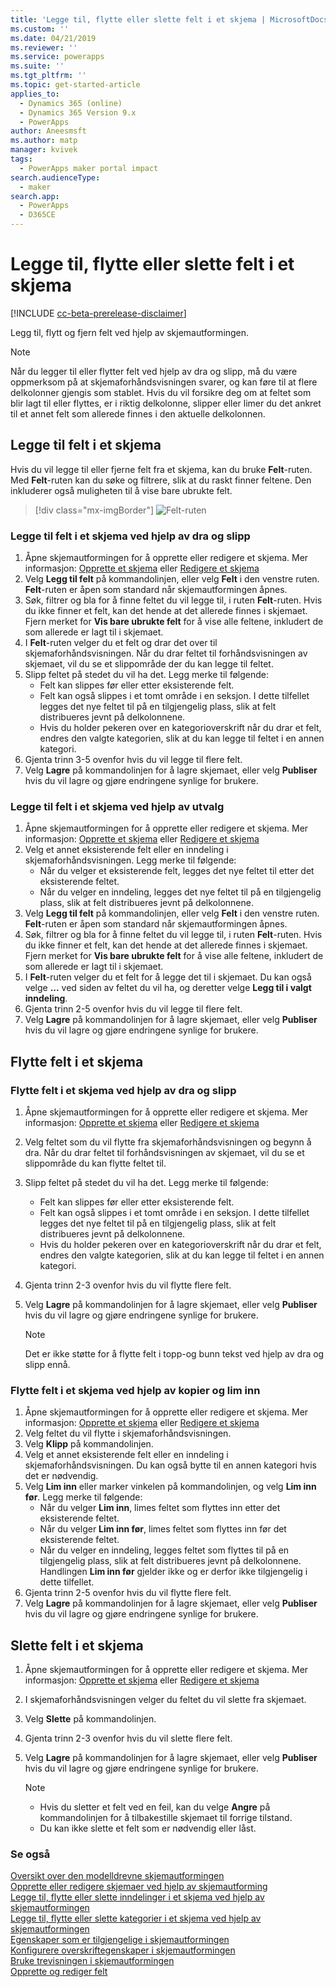```yaml
---
title: 'Legge til, flytte eller slette felt i et skjema | MicrosoftDocs'
ms.custom: ''
ms.date: 04/21/2019
ms.reviewer: ''
ms.service: powerapps
ms.suite: ''
ms.tgt_pltfrm: ''
ms.topic: get-started-article
applies_to:
  - Dynamics 365 (online)
  - Dynamics 365 Version 9.x
  - PowerApps
author: Aneesmsft
ms.author: matp
manager: kvivek
tags:
  - PowerApps maker portal impact
search.audienceType:
  - maker
search.app:
  - PowerApps
  - D365CE
---
```


# <a name="add-move-or-delete-fields-on-a-form"></a>Legge til, flytte eller slette felt i et skjema  
[!INCLUDE [cc-beta-prerelease-disclaimer](../../includes/cc-beta-prerelease-disclaimer.md)]

Legg til, flytt og fjern felt ved hjelp av skjemautformingen.

> [!NOTE]
> Når du legger til eller flytter felt ved hjelp av dra og slipp, må du være oppmerksom på at skjemaforhåndsvisningen svarer, og kan føre til at flere delkolonner gjengis som stablet. Hvis du vil forsikre deg om at feltet som blir lagt til eller flyttes, er i riktig delkolonne, slipper eller limer du det ankret til et annet felt som allerede finnes i den aktuelle delkolonnen.

## <a name="add-fields-to-a-form"></a>Legge til felt i et skjema
Hvis du vil legge til eller fjerne felt fra et skjema, kan du bruke **Felt**-ruten. Med **Felt**-ruten kan du søke og filtrere, slik at du raskt finner feltene. Den inkluderer også muligheten til å vise bare ubrukte felt. 

> [!div class="mx-imgBorder"] 
> ![](media/fields-pane.png "Felt-ruten")

### <a name="add-fields-to-a-form-using-drag-and-drop"></a>Legge til felt i et skjema ved hjelp av dra og slipp

1. Åpne skjemautformingen for å opprette eller redigere et skjema. Mer informasjon: [Opprette et skjema](create-and-edit-forms.md#create-a-form) eller [Redigere et skjema](create-and-edit-forms.md#edit-a-form)
2. Velg **Legg til felt** på kommandolinjen, eller velg **Felt** i den venstre ruten.  **Felt**-ruten er åpen som standard når skjemautformingen åpnes. 
3. Søk, filtrer og bla for å finne feltet du vil legge til, i ruten **Felt**-ruten. Hvis du ikke finner et felt, kan det hende at det allerede finnes i skjemaet. Fjern merket for **Vis bare ubrukte felt** for å vise alle feltene, inkludert de som allerede er lagt til i skjemaet. 
4. I **Felt**-ruten velger du et felt og drar det over til skjemaforhåndsvisningen. Når du drar feltet til forhåndsvisningen av skjemaet, vil du se et slippområde der du kan legge til feltet. 
5. Slipp feltet på stedet du vil ha det. Legg merke til følgende: 
    - Felt kan slippes før eller etter eksisterende felt.
    - Felt kan også slippes i et tomt område i en seksjon. I dette tilfellet legges det nye feltet til på en tilgjengelig plass, slik at felt distribueres jevnt på delkolonnene.
    - Hvis du holder pekeren over en kategorioverskrift når du drar et felt, endres den valgte kategorien, slik at du kan legge til feltet i en annen kategori.   
6. Gjenta trinn 3-5 ovenfor hvis du vil legge til flere felt.
7. Velg **Lagre** på kommandolinjen for å lagre skjemaet, eller velg **Publiser** hvis du vil lagre og gjøre endringene synlige for brukere. 

### <a name="add-fields-to-a-form-using-selection"></a>Legge til felt i et skjema ved hjelp av utvalg 

1. Åpne skjemautformingen for å opprette eller redigere et skjema. Mer informasjon: [Opprette et skjema](create-and-edit-forms.md#create-a-form) eller [Redigere et skjema](create-and-edit-forms.md#edit-a-form)
2. Velg et annet eksisterende felt eller en inndeling i skjemaforhåndsvisningen. Legg merke til følgende:
    - Når du velger et eksisterende felt, legges det nye feltet til etter det eksisterende feltet. 
    - Når du velger en inndeling, legges det nye feltet til på en tilgjengelig plass, slik at felt distribueres jevnt på delkolonnene. 
3. Velg **Legg til felt** på kommandolinjen, eller velg **Felt** i den venstre ruten. **Felt**-ruten er åpen som standard når skjemautformingen åpnes. 
4. Søk, filtrer og bla for å finne feltet du vil legge til, i ruten **Felt**-ruten. Hvis du ikke finner et felt, kan det hende at det allerede finnes i skjemaet. Fjern merket for **Vis bare ubrukte felt** for å vise alle feltene, inkludert de som allerede er lagt til i skjemaet. 
5. I **Felt**-ruten velger du et felt for å legge det til i skjemaet. Du kan også velge **...** ved siden av feltet du vil ha, og deretter velge **Legg til i valgt inndeling**. 
6. Gjenta trinn 2-5 ovenfor hvis du vil legge til flere felt.
7. Velg **Lagre** på kommandolinjen for å lagre skjemaet, eller velg **Publiser** hvis du vil lagre og gjøre endringene synlige for brukere. 

## <a name="move-fields-on-a-form"></a>Flytte felt i et skjema

### <a name="move-fields-on-a-form-using-drag-and-drop"></a>Flytte felt i et skjema ved hjelp av dra og slipp

1. Åpne skjemautformingen for å opprette eller redigere et skjema. Mer informasjon: [Opprette et skjema](create-and-edit-forms.md#create-a-form) eller [Redigere et skjema](create-and-edit-forms.md#edit-a-form)
2. Velg feltet som du vil flytte fra skjemaforhåndsvisningen og begynn å dra. Når du drar feltet til forhåndsvisningen av skjemaet, vil du se et slippområde du kan flytte feltet til. 
3. Slipp feltet på stedet du vil ha det. Legg merke til følgende: 
    - Felt kan slippes før eller etter eksisterende felt.
    - Felt kan også slippes i et tomt område i en seksjon. I dette tilfellet legges det nye feltet til på en tilgjengelig plass, slik at felt distribueres jevnt på delkolonnene.
    - Hvis du holder pekeren over en kategorioverskrift når du drar et felt, endres den valgte kategorien, slik at du kan legge til feltet i en annen kategori.   
4. Gjenta trinn 2-3 ovenfor hvis du vil flytte flere felt.
5. Velg **Lagre** på kommandolinjen for å lagre skjemaet, eller velg **Publiser** hvis du vil lagre og gjøre endringene synlige for brukere. 

    > [!NOTE]
    >   Det er ikke støtte for å flytte felt i topp-og bunn tekst ved hjelp av dra og slipp ennå. 

### <a name="move-fields-on-a-form-using-cut-and-paste"></a>Flytte felt i et skjema ved hjelp av kopier og lim inn

1. Åpne skjemautformingen for å opprette eller redigere et skjema. Mer informasjon: [Opprette et skjema](create-and-edit-forms.md#create-a-form) eller [Redigere et skjema](create-and-edit-forms.md#edit-a-form)
2. Velg feltet du vil flytte i skjemaforhåndsvisningen.
3. Velg **Klipp** på kommandolinjen.
4. Velg et annet eksisterende felt eller en inndeling i skjemaforhåndsvisningen. Du kan også bytte til en annen kategori hvis det er nødvendig.
5. Velg **Lim inn** eller marker vinkelen på kommandolinjen, og velg **Lim inn før**. Legg merke til følgende:
    - Når du velger **Lim inn**, limes feltet som flyttes inn etter det eksisterende feltet. 
    - Når du velger **Lim inn før**, limes feltet som flyttes inn før det eksisterende feltet.
    - Når du velger en inndeling, legges feltet som flyttes til på en tilgjengelig plass, slik at felt distribueres jevnt på delkolonnene. Handlingen **Lim inn før** gjelder ikke og er derfor ikke tilgjengelig i dette tilfellet.
6. Gjenta trinn 2-5 ovenfor hvis du vil flytte flere felt.
7. Velg **Lagre** på kommandolinjen for å lagre skjemaet, eller velg **Publiser** hvis du vil lagre og gjøre endringene synlige for brukere. 

## <a name="delete-fields-on-a-form"></a>Slette felt i et skjema
1. Åpne skjemautformingen for å opprette eller redigere et skjema. Mer informasjon: [Opprette et skjema](create-and-edit-forms.md#create-a-form) eller [Redigere et skjema](create-and-edit-forms.md#edit-a-form)
2. I skjemaforhåndsvisningen velger du feltet du vil slette fra skjemaet. 
3. Velg **Slette** på kommandolinjen. 
4. Gjenta trinn 2-3 ovenfor hvis du vil slette flere felt.
5. Velg **Lagre** på kommandolinjen for å lagre skjemaet, eller velg **Publiser** hvis du vil lagre og gjøre endringene synlige for brukere. 

     > [!NOTE]
     >   -  Hvis du sletter et felt ved en feil, kan du velge **Angre** på kommandolinjen for å tilbakestille skjemaet til forrige tilstand. 
     >   -  Du kan ikke slette et felt som er nødvendig eller låst. 

### <a name="see-also"></a>Se også
[Oversikt over den modelldrevne skjemautformingen](form-designer-overview.md)  
[Opprette eller redigere skjemaer ved hjelp av skjemautforming](create-and-edit-forms.md)  
[Legge til, flytte eller slette inndelinger i et skjema ved hjelp av skjemautformingen](add-move-or-delete-sections-on-form.md)  
[Legge til, flytte eller slette kategorier i et skjema ved hjelp av skjemautformingen](add-move-or-delete-tabs-on-form.md)  
[Egenskaper som er tilgjengelige i skjemautformingen](form-designer-properties.md)  
[Konfigurere overskriftegenskaper i skjemautformingen](form-designer-header-properties.md)  
[Bruke trevisningen i skjemautformingen](using-tree-view-on-form.md)  
[Opprette og rediger felt](../common-data-service/create-edit-field-portal.md)
